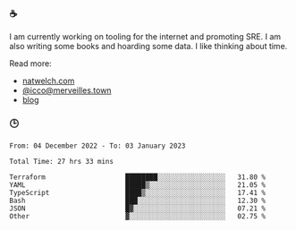 ### ☕

I am currently working on tooling for the internet and promoting SRE. I am also writing some books and hoarding some data. I like thinking about time. 

Read more:

 - [natwelch.com](https://natwelch.com)
 - [@icco@merveilles.town](https://merveilles.town/@icco)
 - [blog](https://writing.natwelch.com)

### 🕒

<!--START_SECTION:waka-->

```text
From: 04 December 2022 - To: 03 January 2023

Total Time: 27 hrs 33 mins

Terraform                    ████████░░░░░░░░░░░░░░░░░   31.80 %
YAML                         █████▒░░░░░░░░░░░░░░░░░░░   21.05 %
TypeScript                   ████▒░░░░░░░░░░░░░░░░░░░░   17.41 %
Bash                         ███░░░░░░░░░░░░░░░░░░░░░░   12.30 %
JSON                         █▓░░░░░░░░░░░░░░░░░░░░░░░   07.21 %
Other                        ▓░░░░░░░░░░░░░░░░░░░░░░░░   02.75 %
```

<!--END_SECTION:waka-->
